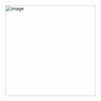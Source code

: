 <img width="286" alt="image" src="https://github.com/muliann/I2C-1602-LCD-with-NodeMCU/assets/41702458/49647e37-ae7b-4dad-a7d9-cfc6c4532dfc">

